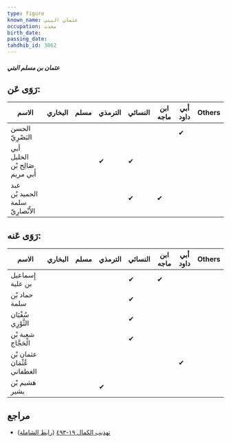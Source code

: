```yaml
---
type: figure
known_name: عثمان البتي
occupation: محدث
birth_date:
passing_date:
tahdhib_id: 3862
---
```

##### عثمان بن مسلم البتي

## رَوَى عَن:
| الاسم                            | البخاري | مسلم | الترمذي | النسائي | ابن ماجه | أبي داود | Others |
| -------------------------------- | ------- | ---- | ------- | ------- | -------- | -------- | ------ |
| الحسن البَصْرِيّ                 |         |      |         |         |          | ✔        |        |
| أبي الخليل صَالِح بْن أَبي مريم  |         |      | ✔       | ✔       |          |          |        |
| عبد الحميد بْن سلمة الأَنْصارِيّ |         |      |         | ✔       | ✔        |          |        |
## رَوَى عَنه:
| الاسم                       | البخاري | مسلم | الترمذي | النسائي | ابن ماجه | أبي داود | Others |
| --------------------------- | ------- | ---- | ------- | ------- | -------- | -------- | ------ |
| إِسماعيل بن علية            |         |      |         | ✔       | ✔        |          |        |
| حماد بْن سلمة               |         |      |         | ✔       |          |          |        |
| سُفْيَان الثَّوْرِي         |         |      |         | ✔       |          |          |        |
| شعبة بْن الْحَجَّاج         |         |      |         | ✔       |          |          |        |
| عثمان بْن عُثْمَان الغطفاني |         |      |         |         |          | ✔        |        |
| هشيم بْن بشير               |         |      | ✔       |         |          |          |        |
## مراجع
- [تهذيب الكمال ١٩-٤٩٣](obsidian://open?vault=Tahdhib-al-Kamal&file=Figures/٣٨٦٢-عثمان%20بن%20مسلم%20البتي) ([رابط الشاملة](https://shamela.ws/book/3722/10067))